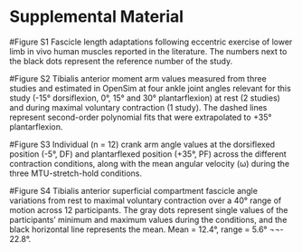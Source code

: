 # Supplemental Material

#Figure S1
Fascicle length adaptations following eccentric exercise of lower limb in vivo human muscles reported in the literature. The numbers next to the black dots represent the reference number of the study.  


#Figure S2
Tibialis anterior moment arm values measured from three studies and estimated in OpenSim at four ankle joint angles relevant for this study (-15° dorsiflexion, 0°, 15° and 30° plantarflexion) at rest (2 studies) and during maximal voluntary contraction (1 study). The dashed lines represent second-order polynomial fits that were extrapolated to +35° plantarflexion.


#Figure S3
Individual (n = 12) crank arm angle values at the dorsiflexed position (-5°, DF) and plantarflexed position (+35°, PF) across the different contraction conditions, along with the mean angular velocity (ω) during the three MTU-stretch-hold conditions. 


#Figure S4
Tibialis anterior superficial compartment fascicle angle variations from rest to maximal voluntary contraction over a 40° range of motion across 12 participants. The gray dots represent single values of the participants’ minimum and maximum values during the conditions, and the black horizontal line represents the mean. Mean = 12.4°, range = 5.6° ¬¬- 22.8°.
